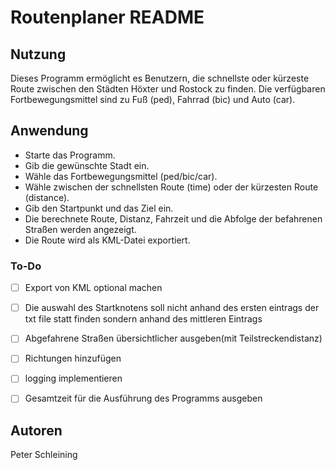 # Routenplaner README  


## Nutzung  
Dieses Programm ermöglicht es Benutzern, die schnellste oder kürzeste Route zwischen den Städten Höxter und Rostock zu finden. Die verfügbaren Fortbewegungsmittel sind zu Fuß (ped), Fahrrad (bic) und Auto (car).

## Anwendung  
* Starte das Programm.  
* Gib die gewünschte Stadt ein.  
* Wähle das Fortbewegungsmittel (ped/bic/car).  
* Wähle zwischen der schnellsten Route (time) oder der kürzesten Route (distance).  
* Gib den Startpunkt und das Ziel ein.  
* Die berechnete Route, Distanz, Fahrzeit und die Abfolge der befahrenen Straßen werden angezeigt.  
* Die Route wird als KML-Datei exportiert.  

### To-Do
- [ ] Export von KML optional machen
- [ ] Die auswahl des Startknotens soll nicht anhand des ersten eintrags der txt file statt finden sondern anhand des mittleren Eintrags
- [ ] Abgefahrene Straßen übersichtlicher ausgeben(mit Teilstreckendistanz)
- [ ] Richtungen hinzufügen
- [ ] logging implementieren
- [ ] Gesamtzeit für die Ausführung des Programms ausgeben


## Autoren
Peter Schleining
